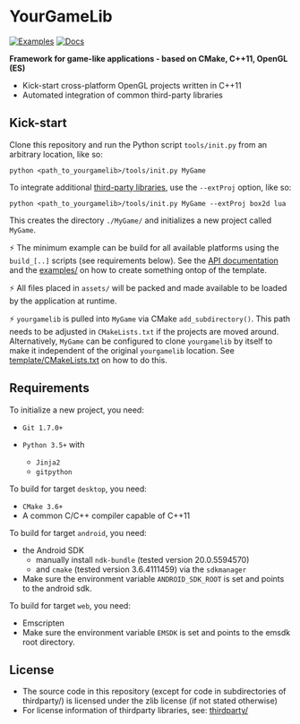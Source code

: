 # YourGameLib

[![Examples](https://github.com/duddel/yourgamelib/workflows/examples/badge.svg)](https://github.com/duddel/yourgamelib/actions?query=workflow%3Aexamples)
[![Docs](https://github.com/duddel/yourgamelib/workflows/docs/badge.svg)](https://github.com/duddel/yourgamelib/actions?query=workflow%3Adocs)

**Framework for game-like applications - based on CMake, C++11, OpenGL (ES)**

-   Kick-start cross-platform OpenGL projects written in C++11
-   Automated integration of common third-party libraries

## Kick-start

Clone this repository and run the Python script `tools/init.py` from an arbitrary location, like so:

    python <path_to_yourgamelib>/tools/init.py MyGame

To integrate additional [third-party libraries](thirdparty/README.md), use the `--extProj` option, like so:

    python <path_to_yourgamelib>/tools/init.py MyGame --extProj box2d lua

This creates the directory `./MyGame/` and initializes a new project called `MyGame`.

:zap: The minimum example can be build for all available platforms using the `build_[..]` scripts (see requirements below). See the [API documentation](https://duddel.github.io/yourgamelib/) and the [examples/](examples/) on how to create something ontop of the template.

:zap: All files placed in `assets/` will be packed and made available to be loaded by the application at runtime.

:zap: `yourgamelib` is pulled into `MyGame` via CMake `add_subdirectory()`. This path needs to be adjusted in `CMakeLists.txt` if the projects are moved around. Alternatively, `MyGame` can be configured to clone `yourgamelib` by itself to make it independent of the original `yourgamelib` location. See [template/CMakeLists.txt](template/CMakeLists.txt) on how to do this.

## Requirements

To initialize a new project, you need:

-   `Git 1.7.0+`

-   `Python 3.5+` with
    -   `Jinja2`
    -   `gitpython`

To build for target `desktop`, you need:

-   `CMake 3.6+`
-   A common C/C++ compiler capable of C++11

To build for target `android`, you need:

-   the Android SDK
    -   manually install `ndk-bundle` (tested version 20.0.5594570)
    -   and `cmake` (tested version 3.6.4111459) via the `sdkmanager`
-   Make sure the environment variable `ANDROID_SDK_ROOT` is set and points to the android sdk.

To build for target `web`, you need:

-   Emscripten
-   Make sure the environment variable `EMSDK` is set and points to the emsdk root directory.

## License

-   The source code in this repository (except for code in subdirectories of thirdparty/) is licensed under the zlib license (if not stated otherwise)
-   For license information of thirdparty libraries, see: [thirdparty/](thirdparty/)
